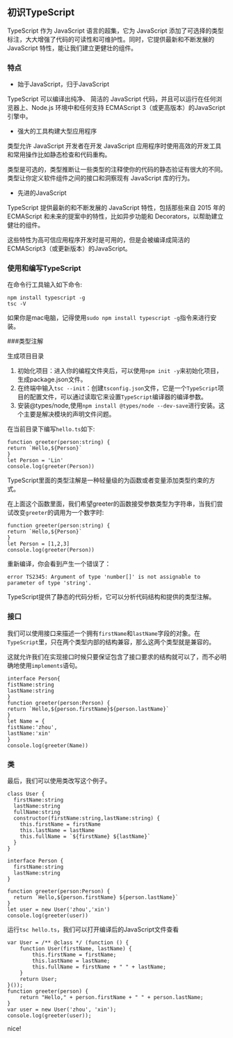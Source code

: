 ## 初识TypeScript 

TypeScript 作为 JavaScript 语言的超集，它为 JavaScript 添加了可选择的类型标注，大大增强了代码的可读性和可维护性。同时，它提供最新和不断发展的 JavaScript 特性，能让我们建立更健壮的组件。

### 特点

- 始于JavaScript，归于JavaScript

TypeScript 可以编译出纯净、 简洁的 JavaScript 代码，并且可以运行在任何浏览器上、Node.js 环境中和任何支持 ECMAScript 3（或更高版本）的JavaScript 引擎中。

- 强大的工具构建大型应用程序

类型允许 JavaScript 开发者在开发 JavaScript 应用程序时使用高效的开发工具和常用操作比如静态检查和代码重构。

类型是可选的，类型推断让一些类型的注释使你的代码的静态验证有很大的不同。类型让你定义软件组件之间的接口和洞察现有 JavaScript 库的行为。

- 先进的JavaScript

TypeScript 提供最新的和不断发展的 JavaScript 特性，包括那些来自 2015 年的 ECMAScript 和未来的提案中的特性，比如异步功能和 Decorators，以帮助建立健壮的组件。

这些特性为高可信应用程序开发时是可用的，但是会被编译成简洁的 ECMAScript3（或更新版本）的JavaScript。

### 使用和编写TypeScript

在命令行工具输入如下命令:

```
npm install typescript -g
tsc -V
```

如果你是mac电脑，记得使用`sudo npm install typescript -g`指令来进行安装。

###类型注解

生成项目目录

1. 初始化项目：进入你的编程文件夹后，可以使用`npm init -y`来初始化项目，生成package.json文件。
2. 在终端中输入`tsc --init`：创建`tsconfig.json`文件，它是一个`TypeScript`项目的配置文件，可以通过读取它来设置`TypeScript`编译器的编译参数。
3. 安装@types/node,使用`npm install @types/node --dev-save`进行安装。这个主要是解决模块的声明文件问题。

在当前目录下编写`hello.ts`如下:

```
function greeter(person:string) {
return `Hello,${Person}`
}
let Person = 'Lin'
console.log(greeter(Person))
```

TypeScript里面的类型注解是一种轻量级的为函数或者变量添加类型约束的方式。

在上面这个函数里面，我们希望greeter的函数接受参数类型为字符串，当我们尝试改变`greeter`的调用为一个数字时:

```
function greeter(person:string) {
return `Hello,${Person}`
}
let Person = [1,2,3]
console.log(greeter(Person))
```

重新编译，你会看到产生一个错误了：

```
error TS2345: Argument of type 'number[]' is not assignable to parameter of type 'string'.
```

TypeScript提供了静态的代码分析，它可以分析代码结构和提供的类型注解。

### 接口

我们可以使用接口来描述一个拥有`firstName`和`lastName`字段的对象。在`TypeScript`里，只在两个类型内部的结构兼容，那么这两个类型就是兼容的。

这就允许我们在实现接口时候只要保证包含了接口要求的结构就可以了，而不必明确地使用`implements`语句。

```
interface Person{
fistName:string
lastName:string
}
function greeter(person:Person) {
return `Hello,${person.firstName}${person.lastName}`
}
let Name = {
fistName:'zhou',
lastName:'xin'
}
console.log(greeter(Name))
```

### 类

最后，我们可以使用类改写这个例子。

```
class User {
  firstName:string
  lastName:string
  fullName:string
  constructor(firstName:string,lastName:string) {
    this.firstName = firstName
    this.lastName = lastName
    this.fullName = `${firstName} ${lastName}`
  }
}

interface Person {
  firstName:string
  lastName:string
}

function greeter(person:Person) {
  return `Hello,${person.firstName} ${person.lastName}`
}
let user = new User('zhou','xin')
console.log(greeter(user))
```

运行`tsc hello.ts`，我们可以打开编译后的JavaScript文件查看

````
var User = /** @class */ (function () {
    function User(firstName, lastName) {
        this.firstName = firstName;
        this.lastName = lastName;
        this.fullName = firstName + " " + lastName;
    }
    return User;
}());
function greeter(person) {
    return "Hello," + person.firstName + " " + person.lastName;
}
var user = new User('zhou', 'xin');
console.log(greeter(user));
````

nice!

